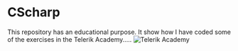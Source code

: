 # CScharp

This repository has an educational purpose. It show how I have coded some of the exercises in the Telerik Academy.....
![Telerik Academy](https://cloud.githubusercontent.com/assets/15916638/20669717/61b20ade-b57e-11e6-8692-4ce5ff501527.png)